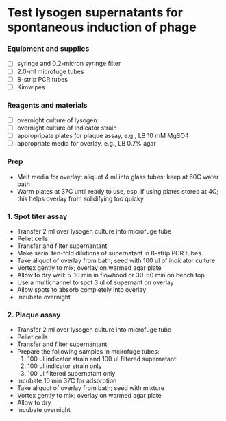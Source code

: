 # Test lysogen supernatants for spontaneous induction of phage

### Equipment and supplies

- [ ] syringe and 0.2-micron syringe filter
- [ ] 2.0-ml microfuge tubes
- [ ] 8-strip PCR tubes
- [ ] Kimwipes

### Reagents and materials

- [ ] overnight culture of lysogen
- [ ] overnight culture of indicator strain
- [ ] appropripate plates for plaque assay, e.g., LB 10 mM MgSO4
- [ ] appropriate media for overlay, e.g., LB 0.7% agar

### Prep

- Melt media for overlay; aliquot 4 ml into glass tubes; keep at 60C water bath
- Warm plates at 37C until ready to use, esp. if using plates stored at 4C; this helps overlay from solidifying too quicky

### 1. Spot titer assay

- Transfer 2 ml over lysogen culture into microfuge tube
- Pellet cells
- Transfer and filter supernantant
- Make serial ten-fold dilutions of supernatant in 8-strip PCR tubes
- Take aliquot of overlay from bath; seed with 100 ul of indicator culture
- Vortex gently to mix; overlay on warmed agar plate
- Allow to dry well: 5-10 min in flowhood or 30-60 min on bench top
- Use a multichannel to spot 3 ul of supernant on overlay
- Allow spots to absorb completely into overlay
- Incubate overnight

### 2. Plaque assay

- Transfer 2 ml over lysogen culture into microfuge tube
- Pellet cells
- Transfer and filter supernantant
- Prepare the following samples in mcirofuge tubes:
    1. 100 ul indicator strain and 100 ul filtered supernatant
    2. 100 ul indicator strain only
    3. 100 ul filtered supernatant only
- Incubate 10 min 37C for adsorption
- Take aliquot of overlay from bath; seed with mixture
- Vortex gently to mix; overlay on warmed agar plate
- Allow to dry
- Incubate overnight


